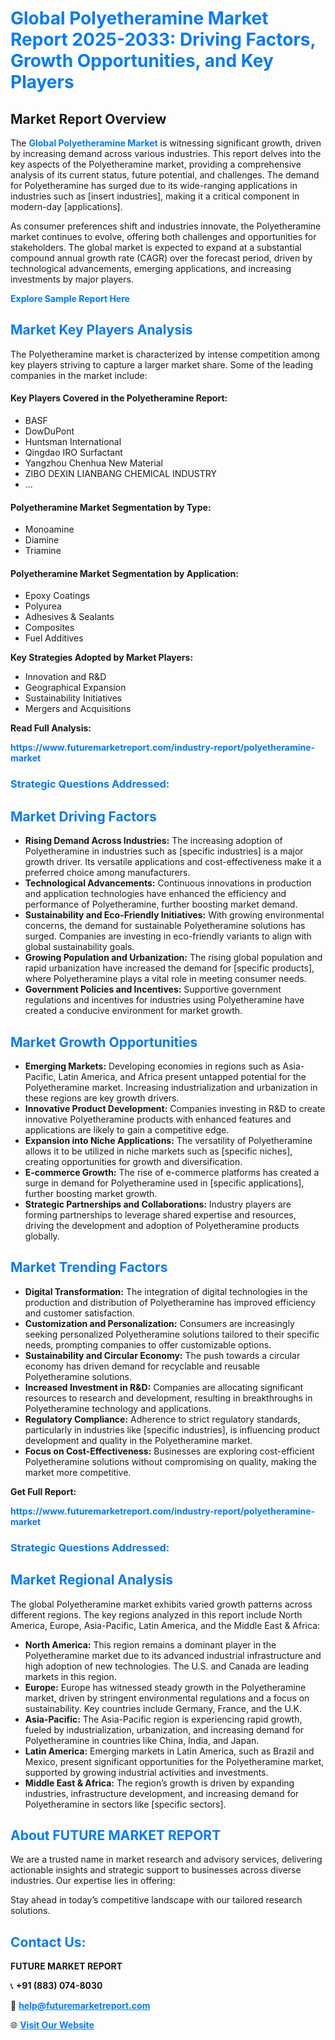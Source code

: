 <h1 style="color: #007BFF;">Global Polyetheramine Market Report 2025-2033: Driving Factors, Growth Opportunities, and Key Players</h1>

<section id="overview">
<h2>Market Report Overview</h2>
<p>The <a href="https://www.futuremarketreport.com/industry-report/polyetheramine-market" style="color: #007BFF; text-decoration: none;"><strong>Global Polyetheramine Market</strong></a> is witnessing significant growth, driven by increasing demand across various industries. This report delves into the key aspects of the Polyetheramine market, providing a comprehensive analysis of its current status, future potential, and challenges. The demand for Polyetheramine has surged due to its wide-ranging applications in industries such as [insert industries], making it a critical component in modern-day [applications].</p>
<p>As consumer preferences shift and industries innovate, the Polyetheramine market continues to evolve, offering both challenges and opportunities for stakeholders. The global market is expected to expand at a substantial compound annual growth rate (CAGR) over the forecast period, driven by technological advancements, emerging applications, and increasing investments by major players.</p>
</section>

<section id="overview">
<p><a href="https://www.futuremarketreport.com/request-sample/reportId=108061" style="color: #007BFF; text-decoration: none;"><strong>Explore Sample Report Here</strong></a></p>
</section>

<section id="key-players">
<h2 style="color: #007BFF;">Market Key Players Analysis</h2>
<p>The Polyetheramine market is characterized by intense competition among key players striving to capture a larger market share. Some of the leading companies in the market include:</p>
<h4>Key Players Covered in the Polyetheramine Report:</h4>
<ul><li>BASF</li><li>DowDuPont</li><li>Huntsman International</li><li>Qingdao IRO Surfactant</li><li>Yangzhou Chenhua New Material</li><li>ZIBO DEXIN LIANBANG CHEMICAL INDUSTRY</li><li>...</li></ul>
<h4>Polyetheramine Market Segmentation by Type:</h4>
<ul><li>Monoamine</li><li>Diamine</li><li>Triamine</li></ul>

<h4>Polyetheramine Market Segmentation by Application:</h4>
<ul><li>Epoxy Coatings</li><li>Polyurea</li><li>Adhesives &amp; Sealants</li><li>Composites</li><li>Fuel Additives</li></ul>
<p><strong>Key Strategies Adopted by Market Players:</strong></p>
<ul>
<li>Innovation and R&D</li>
<li>Geographical Expansion</li>
<li>Sustainability Initiatives</li>
<li>Mergers and Acquisitions</li>
</ul>
</section>

<section>
<p><strong>Read Full Analysis: </strong></p><a href="https://www.futuremarketreport.com/industry-report/polyetheramine-market" style="color: #007BFF; text-decoration: none;"><strong>https://www.futuremarketreport.com/industry-report/polyetheramine-market</strong></a>
<h3 style="color: #007BFF;">Strategic Questions Addressed:</h3>
</section>

<section id="driving-factors">
<h2 style="color: #007BFF;">Market Driving Factors</h2>
<ul>
<li><strong>Rising Demand Across Industries:</strong> The increasing adoption of Polyetheramine in industries such as [specific industries] is a major growth driver. Its versatile applications and cost-effectiveness make it a preferred choice among manufacturers.</li>
<li><strong>Technological Advancements:</strong> Continuous innovations in production and application technologies have enhanced the efficiency and performance of Polyetheramine, further boosting market demand.</li>
<li><strong>Sustainability and Eco-Friendly Initiatives:</strong> With growing environmental concerns, the demand for sustainable Polyetheramine solutions has surged. Companies are investing in eco-friendly variants to align with global sustainability goals.</li>
<li><strong>Growing Population and Urbanization:</strong> The rising global population and rapid urbanization have increased the demand for [specific products], where Polyetheramine plays a vital role in meeting consumer needs.</li>
<li><strong>Government Policies and Incentives:</strong> Supportive government regulations and incentives for industries using Polyetheramine have created a conducive environment for market growth.</li>
</ul>
</section>

<section id="growth-opportunities">
<h2 style="color: #007BFF;">Market Growth Opportunities</h2>
<ul>
<li><strong>Emerging Markets:</strong> Developing economies in regions such as Asia-Pacific, Latin America, and Africa present untapped potential for the Polyetheramine market. Increasing industrialization and urbanization in these regions are key growth drivers.</li>
<li><strong>Innovative Product Development:</strong> Companies investing in R&D to create innovative Polyetheramine products with enhanced features and applications are likely to gain a competitive edge.</li>
<li><strong>Expansion into Niche Applications:</strong> The versatility of Polyetheramine allows it to be utilized in niche markets such as [specific niches], creating opportunities for growth and diversification.</li>
<li><strong>E-commerce Growth:</strong> The rise of e-commerce platforms has created a surge in demand for Polyetheramine used in [specific applications], further boosting market growth.</li>
<li><strong>Strategic Partnerships and Collaborations:</strong> Industry players are forming partnerships to leverage shared expertise and resources, driving the development and adoption of Polyetheramine products globally.</li>
</ul>
</section>

<section id="trending-factors">
<h2 style="color: #007BFF;">Market Trending Factors</h2>
<ul>
<li><strong>Digital Transformation:</strong> The integration of digital technologies in the production and distribution of Polyetheramine has improved efficiency and customer satisfaction.</li>
<li><strong>Customization and Personalization:</strong> Consumers are increasingly seeking personalized Polyetheramine solutions tailored to their specific needs, prompting companies to offer customizable options.</li>
<li><strong>Sustainability and Circular Economy:</strong> The push towards a circular economy has driven demand for recyclable and reusable Polyetheramine solutions.</li>
<li><strong>Increased Investment in R&D:</strong> Companies are allocating significant resources to research and development, resulting in breakthroughs in Polyetheramine technology and applications.</li>
<li><strong>Regulatory Compliance:</strong> Adherence to strict regulatory standards, particularly in industries like [specific industries], is influencing product development and quality in the Polyetheramine market.</li>
<li><strong>Focus on Cost-Effectiveness:</strong> Businesses are exploring cost-efficient Polyetheramine solutions without compromising on quality, making the market more competitive.</li>
</ul>
</section>

<section>
<p><strong>Get Full Report: </strong></p><a href="https://www.futuremarketreport.com/industry-report/polyetheramine-market" style="color: #007BFF; text-decoration: none;"><strong>https://www.futuremarketreport.com/industry-report/polyetheramine-market</strong></a>
<h3 style="color: #007BFF;">Strategic Questions Addressed:</h3>
</section>


<section id="regional-analysis">
<h2 style="color: #007BFF;">Market Regional Analysis</h2>
<p>The global Polyetheramine market exhibits varied growth patterns across different regions. The key regions analyzed in this report include North America, Europe, Asia-Pacific, Latin America, and the Middle East & Africa:</p>
<ul>
<li><strong>North America:</strong> This region remains a dominant player in the Polyetheramine market due to its advanced industrial infrastructure and high adoption of new technologies. The U.S. and Canada are leading markets in this region.</li>
<li><strong>Europe:</strong> Europe has witnessed steady growth in the Polyetheramine market, driven by stringent environmental regulations and a focus on sustainability. Key countries include Germany, France, and the U.K.</li>
<li><strong>Asia-Pacific:</strong> The Asia-Pacific region is experiencing rapid growth, fueled by industrialization, urbanization, and increasing demand for Polyetheramine in countries like China, India, and Japan.</li>
<li><strong>Latin America:</strong> Emerging markets in Latin America, such as Brazil and Mexico, present significant opportunities for the Polyetheramine market, supported by growing industrial activities and investments.</li>
<li><strong>Middle East & Africa:</strong> The region’s growth is driven by expanding industries, infrastructure development, and increasing demand for Polyetheramine in sectors like [specific sectors].</li>
</ul>
</section>

<footer>
<h2 style="color: #007BFF;">About FUTURE MARKET REPORT</h2>
<p>We are a trusted name in market research and advisory services, delivering actionable insights and strategic support to businesses across diverse industries. Our expertise lies in offering:</p>

<p>Stay ahead in today’s competitive landscape with our tailored research solutions.</p>

<h2 style="color: #007BFF;">Contact Us:</h2>
<p><strong>FUTURE MARKET REPORT</strong></p>
<p>📞 <strong>+91 (883) 074-8030</strong></p>
<p>📧 <strong><a href="mailto:help@futuremarketreport.com" style="color: #007BFF;">help@futuremarketreport.com</a></strong></p>
<p>🌐 <strong><a href="https://www.futuremarketreport.com/" style="color: #007BFF;">Visit Our Website</a></strong></p>
</footer>